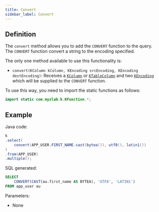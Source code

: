 ```yaml
---
title: Convert
sidebar_label: Convert
---
```


## Definition

The `convert` method allows you to add the `CONVERT` function to the query. The `CONVERT` function convert a string to the encoding specified.

The only one method available to use this functionality is:

- `convert(KColumn kColumn, KEncoding srcEncoding, KEncoding destEncoding)`: Receives a [`KColumn`](/docs/misc/select-list-values#2-kcolumn) or [`KTableColumn`](/docs/misc/select-list-values#1-ktablecolumn) and two [`KEncoding`](/docs/misc/kencoding) which will be supplied to the `CONVERT` function.

To use this way, you need to import the static functions as follows:

```java
import static com.myzlab.k.KFunction.*;
```

## Example

Java code:

```java
k
.select(
    convert(APP_USER.FIRST_NAME.cast(bytea()), utf8(), latin1())
)
.from(APP_USER)
.multiple();
```

SQL generated:

```sql
SELECT
    CONVERT(CAST(au.first_name AS BYTEA), 'UTF8', 'LATIN1')
FROM app_user au
```

Parameters:

- None